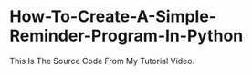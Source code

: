 # How-To-Create-A-Simple-Reminder-Program-In-Python
This Is The Source Code From My Tutorial Video.
